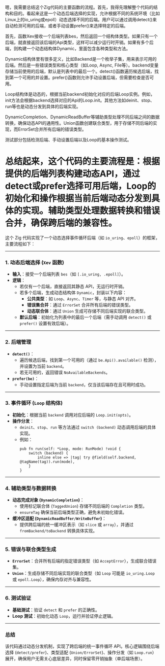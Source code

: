 嗯，我需要总结这个Zig代码的主要函数的流程。首先，我得先理解整个代码的结构和目的。看起来这是一个动态后端选择的实现，允许根据不同的系统环境（比如Linux上的io_uring或epoll）动态选择不同的后端。用户可以通过调用detect()来自动检测可用的后端，或者手动设置prefer()来选择特定的后端。

首先，函数Xev接收一个后端列表bes，然后返回一个结构体类型。如果只有一个后端，就直接返回该后端的Api类型，这样可以减少运行时开销。如果有多个后端，则构建一个动态结构体Dynamic，里面包含各种类型和方法。

Dynamic结构体里有很多定义，比如Backend是一个枚举子集，用来表示可用的后端。然后是一些错误类型和核心类型（如Loop, Async, File等）。backend变量存储当前使用的后端，默认是列表中的最后一个。detect()函数遍历候选后端，找到第一个可用的并设置。prefer()函数则允许手动设置后端，但需要检查是否可用。

Loop结构体是动态的，根据当前backend初始化对应的后端Loop实例。例如，init方法会根据backend选择对应的Api的Loop.init。其他方法如deinit、stop、run等也是动态分发到具体的后端实现。

DynamicCompletion、DynamicReadBuffer等辅助类型处理不同后端之间的数据转换，确保动态API的通用性。Union函数创建联合类型，用于存储不同后端的实现，而ErrorSet合并所有后端的错误类型。

测试部分包括检测后端、手动设置后端以及Loop的基本操作测试。

总结起来，这个代码的主要流程是：根据提供的后端列表构建动态API，通过detect或prefer选择可用后端，Loop的初始化和操作根据当前后端动态分发到具体的实现。辅助类型处理数据转换和错误合并，确保跨后端的兼容性。
================================================
这个 Zig 代码实现了一个动态选择事件循环后端（如 `io_uring`、`epoll`）的框架，主要流程如下：

---

### **1. 动态后端选择 (`Xev` 函数)**
- **输入**：接受一个后端列表 `bes`（如 `[.io_uring, .epoll]`）。
- **逻辑**：
  - 若仅有一个后端，直接返回其静态 API，无运行时开销。
  - 若多个后端，生成动态结构体 `Dynamic`，封装以下内容：
    - **公共类型**：如 `Loop`、`Async`、`Timer` 等，与静态 API 对齐。
    - **错误集合并**：通过 `ErrorSet` 合并所有后端的错误类型。
    - **动态联合体**：通过 `Union` 生成可存储不同后端实现的联合类型。
  - **默认后端**：初始化为列表中的最后一个后端（需手动调用 `detect()` 或 `prefer()` 设置有效后端）。

---

### **2. 后端管理**
- **`detect()`**：
  - 遍历候选后端，找到第一个可用的（通过 `be.Api().available()` 检测），并设置为当前 `backend`。
  - 若无可用的，返回错误 `NoAvailableBackends`。
- **`prefer(be)`**：
  - 手动设置指定后端为当前 `backend`，仅当该后端存在且可用时成功。

---

### **3. 事件循环 (`Loop` 结构体)**
- **初始化**：根据当前 `backend` 调用对应后端的 `Loop.init(opts)`。
- **操作分发**：
  - `deinit`、`stop`、`run` 等方法通过 `switch (backend)` 动态调用后端的具体实现。
  - 例如：
    ```zig
    pub fn run(self: *Loop, mode: RunMode) !void {
        switch (backend) {
            inline else => |tag| try @field(self.backend, @tagName(tag)).run(mode),
        }
    }
    ```

---

### **4. 辅助类型与数据转换**
- **动态完成对象 (`DynamicCompletion`)**：
  - 使用标记联合体 (`TaggedUnion`) 存储不同后端的 `Completion` 类型。
  - `ensureTag` 确保当前后端类型正确，避免未初始化错误。
- **缓冲区适配 (`DynamicReadBuffer/WriteBuffer`)**：
  - 提供跨后端的统一缓冲区表示（如 `slice` 或 `array`），并通过 `fromBackend/toBackend` 转换具体实现。

---

### **5. 错误与联合类型生成**
- **`ErrorSet`**：合并所有后端的指定错误类型（如 `AcceptError`），生成联合错误集。
- **`Union`**：生成存储不同后端实现的联合类型（如 `Loop` 可能是 `io_uring.Loop` 或 `epoll.Loop`），确保内存对齐与兼容性。

---

### **6. 测试验证**
- **基础测试**：验证 `detect` 和 `prefer` 的正确性。
- **Loop 测试**：初始化动态 `Loop`，运行并验证停止逻辑。

---

### **总结**
该代码通过动态分发机制，实现了跨后端的统一事件循环 API。核心逻辑围绕后端选择 (`detect/prefer`)、类型适配 (`Union/ErrorSet`)、操作分发（如 `Loop.run`）展开，确保用户无需关心底层差异，同时保留零开销抽象（单后端场景）。